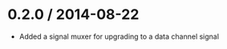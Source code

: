 
0.2.0 / 2014-08-22
==================

 * Added a signal muxer for upgrading to a data channel signal
